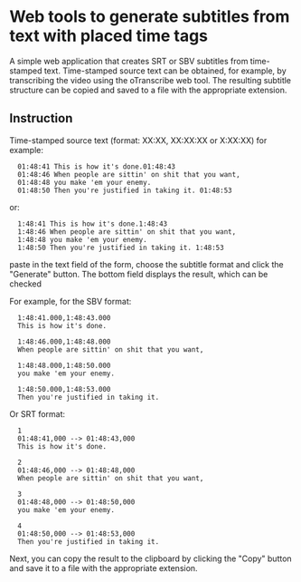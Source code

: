 # Web tools to generate subtitles from text with placed time tags
A simple web application that creates SRT or SBV subtitles from time-stamped text. Time-stamped source text can be obtained, for example, by transcribing the video using the oTranscribe web tool. The resulting subtitle structure can be copied and saved to a file with the appropriate extension.
## Instruction
Time-stamped source text (format: XX:XX, XX:XX:XX or X:XX:XX) for example:
```
  01:48:41 This is how it's done.01:48:43
  01:48:46 When people are sittin' on shit that you want,
  01:48:48 you make 'em your enemy.
  01:48:50 Then you're justified in taking it. 01:48:53
```
or:
```
  1:48:41 This is how it's done.1:48:43
  1:48:46 When people are sittin' on shit that you want,
  1:48:48 you make 'em your enemy.
  1:48:50 Then you're justified in taking it. 1:48:53
```
paste in the text field of the form, choose the subtitle format and click the "Generate" button.
The bottom field displays the result, which can be checked

For example, for the SBV format:
```
  1:48:41.000,1:48:43.000
  This is how it's done.

  1:48:46.000,1:48:48.000
  When people are sittin' on shіt that you want,

  1:48:48.000,1:48:50.000
  you make 'em your enemy.
  
  1:48:50.000,1:48:53.000
  Then you're justified in taking it.
```  
Or SRT format:
```
  1
  01:48:41,000 --> 01:48:43,000
  This is how it's done.

  2
  01:48:46,000 --> 01:48:48,000
  When people are sittin' on shit that you want,

  3
  01:48:48,000 --> 01:48:50,000
  you make 'em your enemy.
 
  4
  01:48:50,000 --> 01:48:53,000
  Then you're justified in taking it.
```
Next, you can copy the result to the clipboard by clicking the "Copy" button and save it to a file with the appropriate extension.
